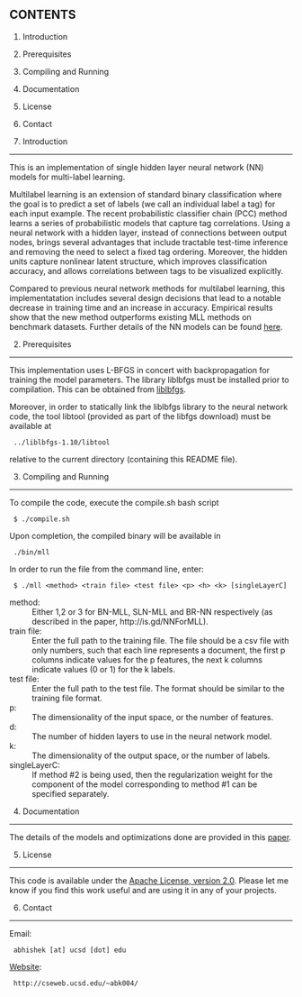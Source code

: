 CONTENTS
--------

1. Introduction
2. Prerequisites
3. Compiling and Running
4. Documentation
5. License
6. Contact


1. Introduction
--------------------

This is an implementation of single hidden layer neural network (NN) models for multi-label learning.

Multilabel learning is an extension of standard binary classification where the goal is to predict a set of labels (we call an individual label a tag) for each input example. The recent probabilistic classifier chain (PCC) method learns a series of probabilistic models that capture tag correlations. Using a neural network with a hidden layer, instead of connections between output nodes, brings several advantages that include tractable test-time inference and removing the need to select a fixed tag ordering. Moreover, the hidden units capture nonlinear latent structure, which improves classification accuracy, and allows correlations between tags to be visualized explicitly. 

Compared to previous neural network methods for multilabel learning, this implementatation includes several design decisions that lead to a notable decrease in training time and an increase in accuracy. Empirical results show that the new method outperforms existing MLL methods on benchmark datasets. 
Further details of the NN models can be found [here](http://is.gd/NNForMLL).


2. Prerequisites
---------------------
This implementation uses L-BFGS in concert with backpropagation for training the model parameters. 
The library liblbfgs must be installed prior to compilation. This can be obtained from [liblbfgs](http://www.chokkan.org/software/liblbfgs/).

Moreover, in order to statically link the liblbfgs library to the neural network code, the tool libtool (provided as part of the libfgs download) must be available at 

     ../liblbfgs-1.10/libtool

relative to the current directory (containing this README file).


3. Compiling and Running
-----------------------------------
To compile the code, execute the compile.sh bash script

     $ ./compile.sh

Upon completion, the compiled binary will be available in

     ./bin/mll

In order to run the file from the command line, enter:

     $ ./mll <method> <train file> <test file> <p> <h> <k> [singleLayerC]

<dl>
<dt>method:     </dt>
<dd>Either 1,2 or 3 for BN-MLL, SLN-MLL and BR-NN respectively (as described in the paper, http://is.gd/NNForMLL).</dd>

<dt>train file: </dt> 
<dd>Enter the full path to the training file. The file should be a csv file with only numbers, such that each line represents a document, the first p columns indicate values for the p features, the next k columns indicate values (0 or 1) for the k labels.</th></tr>

<dt>test file:  </dt> 
<dd>Enter the full path to the test file. The format should be similar to the training file format.</dd>

<dt>p:          </dt> 
<dd>The dimensionality of the input space, or the number of features.</dd>

<dt>d:          </dt> 
<dd>The number of hidden layers to use in the neural network model.</dd>

<dt>k:          </dt> 
<dd>The dimensionality of the output space, or the number of labels.</dd>

<dt>singleLayerC:</dt>
<dd>If method #2 is being used, then the regularization weight for the component of the model corresponding to method #1 can be specified separately.</dd>
</dl>

4. Documentation
----------------
The details of the models and optimizations done are provided in this [paper](http://is.gd/NNForMLL).


5. License
----------
This code is available under the [Apache License, version 2.0](http://www.apache.org/licenses/LICENSE-2.0.html).
Please let me know if you find this work useful and are using it in any of your projects.


6. Contact
----------

Email:

     abhishek [at] ucsd [dot] edu

[Website](http://cseweb.ucsd.edu/~abk004/):

     http://cseweb.ucsd.edu/~abk004/
